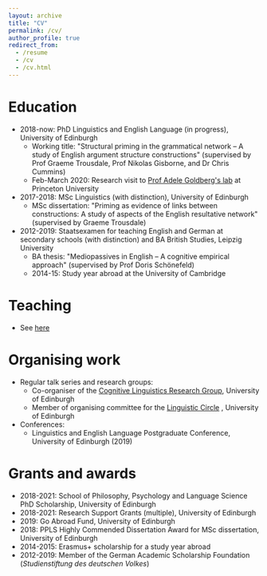 ```yaml
---
layout: archive
title: "CV"
permalink: /cv/
author_profile: true
redirect_from:
  - /resume
  - /cv
  - /cv.html
---
```


Education
======
* 2018-now: PhD Linguistics and English Language (in progress), University of Edinburgh
  * Working title: "Structural priming in the grammatical network – A study of English argument structure constructions" (supervised by Prof Graeme Trousdale, Prof Nikolas Gisborne, and Dr Chris Cummins)
  * Feb-March 2020: Research visit to <a href="https://adele.princeton.edu/">Prof Adele Goldberg's lab</a> at Princeton University
* 2017-2018: MSc Linguistics (with distinction), University of Edinburgh
  * MSc dissertation: "Priming as evidence of links between constructions: A study of aspects of the English resultative network" (supervised by Graeme Trousdale)
* 2012-2019: Staatsexamen for teaching English and German at secondary schools (with distinction) and BA British Studies, Leipzig University
  * BA thesis: "Mediopassives in English – A cognitive empirical approach" (supervised by Prof Doris Schönefeld)
  * 2014-15: Study year abroad at the University of Cambridge

Teaching
======
* See <a href="https://tungerer.github.io/teaching/">here</a>
  
Organising work
======
* Regular talk series and research groups:
  * Co-organiser of the <a href="https://www.ed.ac.uk/ppls/linguistics-and-english-language/research/talks-and-reading-groups/cognitive-linguistics">Cognitive Linguistics Research Group</a>, University of Edinburgh
  * Member of organising committee for the <a href="https://www.ed.ac.uk/ppls/linguistics-and-english-language/research/talks-and-reading-groups/linguistic-circle">Linguistic Circle</a> , University of Edinburgh
* Conferences:
  * Linguistics and English Language Postgraduate Conference, University of Edinburgh (2019)

Grants and awards
======
* 2018-2021: School of Philosophy, Psychology and Language Science PhD Scholarship, University of Edinburgh
* 2018-2021: Research Support Grants (multiple), University of Edinburgh
* 2019: Go Abroad Fund, University of Edinburgh
* 2018: PPLS Highly Commended Dissertation Award for MSc dissertation, University of Edinburgh
* 2014-2015: Erasmus+ scholarship for a study year abroad
* 2012-2019: Member of the German Academic Scholarship Foundation (<i>Studienstiftung des deutschen Volkes</i>)
  